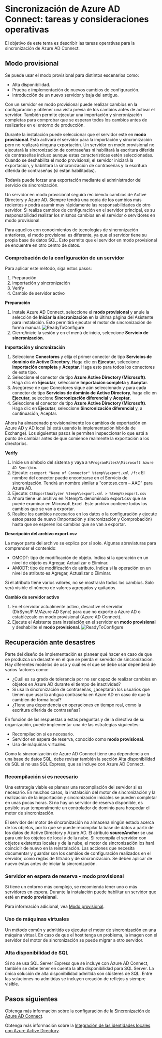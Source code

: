 <properties
   pageTitle="Sincronización de Azure AD Connect: tareas y consideraciones operativas | Microsoft Azure"
   description="En este tema se describen las tareas operativas para la sincronización de Azure AD Connect y cómo prepararse para el funcionamiento de este componente."
   services="active-directory"
   documentationCenter=""
   authors="AndKjell"
   manager="StevenPo"
   editor=""/>

<tags
   ms.service="active-directory"
   ms.devlang="na"
   ms.topic="article"
   ms.tgt_pltfrm="na"
   ms.workload="identity"
   ms.date="06/27/2016"
   ms.author="andkjell"/>

# Sincronización de Azure AD Connect: tareas y consideraciones operativas
El objetivo de este tema es describir las tareas operativas para la sincronización de Azure AD Connect.

## Modo provisional
Se puede usar el modo provisional para distintos escenarios como:

-	Alta disponibilidad.
-	Prueba e implementación de nuevos cambios de configuración.
-	Introducción de un nuevo servidor y baja del antiguo.

Con un servidor en modo provisional puede realizar cambios en la configuración y obtener una vista previa de los cambios antes de activar el servidor. También permite ejecutar una importación y sincronización completas para comprobar que se esperan todos los cambios antes de realizarlos en el entorno de producción.

Durante la instalación puede seleccionar que el servidor esté en **modo provisional**. Esto activará el servidor para la importación y sincronización pero no realizará ninguna exportación. Un servidor en modo provisional no ejecutará la sincronización de contraseñas ni habilitará la escritura diferida de contraseñas incluso aunque estas características estén seleccionadas. Cuando se deshabilita el modo provisional, el servidor iniciará la exportación, y habilitará la sincronización de contraseñas y la escritura diferida de contraseñas (si están habilitadas).

Todavía puede forzar una exportación mediante el administrador del servicio de sincronización.

Un servidor en modo provisional seguirá recibiendo cambios de Active Directory y Azure AD. Siempre tendrá una copia de los cambios más recientes y podrá asumir muy rápidamente las responsabilidades de otro servidor. Si realiza cambios de configuración en el servidor principal, es su responsabilidad realizar los mismos cambios en el servidor o servidores en modo provisional.

Para aquellos con conocimientos de tecnologías de sincronización anteriores, el modo provisional es diferente, ya que el servidor tiene su propia base de datos SQL. Esto permite que el servidor en modo provisional se encuentre en otro centro de datos.

### Comprobación de la configuración de un servidor
Para aplicar este método, siga estos pasos:

1. Preparación
2. Importación y sincronización
3. Verify
4. Cambio de servidor activo

**Preparación**

1. Instale Azure AD Connect, seleccione el **modo provisional** y anule la selección de **Iniciar la sincronización** en la última página del Asistente para instalación. Esto permitirá ejecutar el motor de sincronización de forma manual. ![ReadyToConfigure](./media/active-directory-aadconnectsync-operations/readytoconfigure.png)
2. Cierre/inicie la sesión y en el menú de inicio, seleccione **Servicio de sincronización**.

**Importación y sincronización**

1. Seleccione **Conectores** y elija el primer conector de tipo **Servicios de dominio de Active Directory**. Haga clic en **Ejecutar**, seleccione **Importación completa** y **Aceptar**. Haga esto para todos los conectores de este tipo.
2. Seleccione el conector de tipo **Azure Active Directory (Microsoft)**. Haga clic en **Ejecutar**, seleccione **Importación completa** y **Aceptar**.
3. Asegúrese de que Conectores sigue aún seleccionado y para cada conector de tipo **Servicios de dominio de Active Directory**, haga clic en **Ejecutar**, seleccione **Sincronización diferencial** y **Aceptar**.
4. Seleccione el conector de tipo **Azure Active Directory (Microsoft)**. Haga clic en **Ejecutar**, seleccione **Sincronización diferencial** y, a continuación, Aceptar.

Ahora ha almacenado provisionalmente los cambios de exportación en Azure AD y AD local (si está usando la implementación híbrida de Exchange). Los siguientes pasos le permiten inspeccionar lo que está a punto de cambiar antes de que comience realmente la exportación a los directorios.

**Verify**

1. Inicie un símbolo del sistema y vaya a `%ProgramFiles%\Microsoft Azure AD Sync\bin`.
2. Ejecute: `csexport "Name of Connector" %temp%\export.xml /f:x` El nombre del conector puede encontrarse en el Servicio de sincronización. Tendrá un nombre similar a "contoso.com – AAD" para Azure AD.
3. Ejecute: `CSExportAnalyzer %temp%\export.xml > %temp%\export.csv`
4. Ahora tiene un archivo en %temp% denominado export.csv que se puede examinar en Microsoft Excel. Este archivo contiene todos los cambios que se van a exportar.
5. Realice los cambios necesarios en los datos o la configuración y ejecute estos pasos de nuevo (Importación y sincronización y Comprobación) hasta que se esperen los cambios que se van a exportar.

**Descripción del archivo export.csv**

La mayor parte del archivo se explica por sí solo. Algunas abreviaturas para comprender el contenido:

- OMODT: tipo de modificación de objeto. Indica si la operación en un nivel de objeto es Agregar, Actualizar o Eliminar.
- AMODT: tipo de modificación de atributo. Indica si la operación en un nivel de atributo es Agregar, Actualizar o Eliminar.

Si el atributo tiene varios valores, no se mostrarán todos los cambios. Solo será visible el número de valores agregados y quitados.

**Cambio de servidor activo**

1. En el servidor actualmente activo, desactive el servidor (DirSync/FIM/Azure AD Sync) para que no exporte a Azure AD o establézcalo en modo provisional (Azure AD Connect).
2. Ejecute el Asistente para instalación en el servidor en **modo provisional** y deshabilite el **modo provisional**. ![ReadyToConfigure](./media/active-directory-aadconnectsync-operations/additionaltasks.png)

## Recuperación ante desastres
Parte del diseño de implementación es planear qué hacer en caso de que se produzca un desastre en el que se pierda el servidor de sincronización. Hay diferentes modelos de uso y cuál es el que se debe usar dependerá de varios factores como:

-	¿Cuál es su grado de tolerancia por no ser capaz de realizar cambios en objetos en Azure AD durante el tiempo de inactividad?
-	Si usa la sincronización de contraseñas, ¿aceptarán los usuarios que tienen que usar la antigua contraseña en Azure AD en caso de que la cambien de forma local?
-	¿Tiene una dependencia en operaciones en tiempo real, como la escritura diferida de contraseñas?

En función de las respuestas a estas preguntas y de la directiva de su organización, puede implementar una de las estrategias siguientes:

-	Recompilación si es necesario.
-	Servidor en espera de reserva, conocido como **modo provisional**.
-	Uso de máquinas virtuales.

Como la sincronización de Azure AD Connect tiene una dependencia en una base de datos SQL, debe revisar también la sección Alta disponibilidad de SQL si no usa SQL Express, que se incluye con Azure AD Connect.

### Recompilación si es necesario
Una estrategia viable es planear una recompilación del servidor si es necesario. En muchos casos, la instalación del motor de sincronización y la realización de la importación y sincronización iniciales se pueden completar en unas pocas horas. Si no hay un servidor de reserva disponible, es posible usar temporalmente un controlador de dominio para hospedar el motor de sincronización.

El servidor del motor de sincronización no almacena ningún estado acerca de los objetos, por lo que se puede recompilar la base de datos a partir de los datos de Active Directory y Azure AD. El atributo **sourceAnchor** se usa para unir los objetos de local y de la nube. Si recompila el servidor con objetos existentes locales y de la nube, el motor de sincronización los hará coincidir de nuevo en la reinstalación. Las acciones que necesita documentar y guardar son los cambios de configuración realizados en el servidor, como reglas de filtrado y de sincronización. Se deben aplicar de nuevo éstas antes de iniciar la sincronización.

### Servidor en espera de reserva - modo provisional
Si tiene un entorno más complejo, se recomienda tener uno o más servidores en espera. Durante la instalación puede habilitar un servidor que esté en **modo provisional**.

Para información adicional, vea [Modo provisional](#staging-mode).

### Uso de máquinas virtuales
Un método común y admitido es ejecutar el motor de sincronización en una máquina virtual. En caso de que el host tenga un problema, la imagen con el servidor del motor de sincronización se puede migrar a otro servidor.

### Alta disponibilidad de SQL
Si no se usa SQL Server Express que se incluye con Azure AD Connect, también se debe tener en cuenta la alta disponibilidad para SQL Server. La única solución de alta disponibilidad admitida son clústeres de SQL. Entre las soluciones no admitidas se incluyen creación de reflejos y siempre visible.

## Pasos siguientes
Obtenga más información sobre la configuración de la [Sincronización de Azure AD Connect](active-directory-aadconnectsync-whatis.md).

Obtenga más información sobre la [Integración de las identidades locales con Azure Active Directory](active-directory-aadconnect.md).

<!---HONumber=AcomDC_0629_2016-->